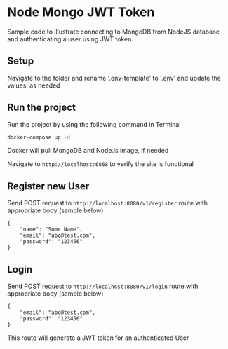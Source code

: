 # Node Mongo JWT Token

Sample code to illustrate connecting to MongoDB from NodeJS database and authenticating a user using JWT token.

## Setup

Navigate to the folder and rename '.env-template' to '.env' and update the values, as needed

## Run the project

Run the project by using the following command in Terminal

```bash
docker-compose up -d
```

Docker will pull MongoDB and Node.js image, if needed

Navigate to `http://localhost:6868` to verify the site is functional

## Register new User

Send POST request to `http://localhost:8080/v1/register` route with appropriate body (sample below)

```
{
    "name": "Some Name",
    "email": "abc@test.com",
    "password": "123456"
}
```

## Login

Send POST request to `http://localhost:8080/v1/login` route with appropriate body (sample below)

```
{
    "email": "abc@test.com",
    "password": "123456"
}
```

This route will generate a JWT token for an authenticated User
